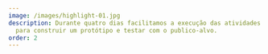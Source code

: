 ```yaml
---
image: /images/highlight-01.jpg
description: Durante quatro dias facilitamos a execução das atividades do método
  para construir um protótipo e testar com o publico-alvo.
order: 2
---
```

